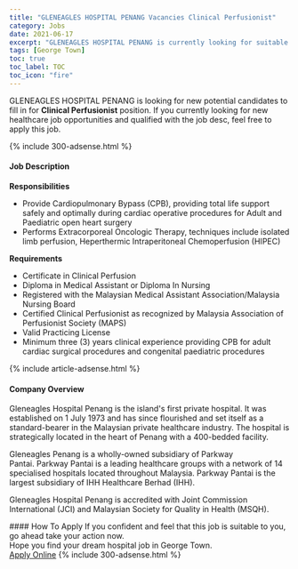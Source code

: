 ```yaml
---
title: "GLENEAGLES HOSPITAL PENANG Vacancies Clinical Perfusionist" 
category: Jobs 
date: 2021-06-17 
excerpt: "GLENEAGLES HOSPITAL PENANG is currently looking for suitable person to fill in the Clinical Perfusionist which positioned at George Town" 
tags: [George Town] 
toc: true 
toc_label: TOC 
toc_icon: "fire" 
--- 
```


<p>GLENEAGLES HOSPITAL PENANG is looking for new potential candidates to fill in for <b>Clinical Perfusionist</b> position. If you currently looking for new healthcare job opportunities and qualified with the job desc, feel free to apply this job.
</p>{% include 300-adsense.html %} 
<div><div><h4>Job Description</h4></div><div><div><span><div><p><strong>Responsibilities</strong></p><ul><li>Provide Cardiopulmonary Bypass (CPB), providing total life support safely and optimally during cardiac operative procedures for Adult and Paediatric open heart surgery</li><li>Performs Extracorporeal Oncologic Therapy, techniques include isolated limb perfusion, Heperthermic Intraperitoneal Chemoperfusion (HIPEC)</li></ul><p><strong>Requirements</strong></p><ul><li>Certificate in Clinical Perfusion</li><li>Diploma in Medical Assistant or Diploma In Nursing</li><li>Registered with the Malaysian Medical Assistant Association/Malaysia Nursing Board</li><li>Certified Clinical Perfusionist as recognized by Malaysia Association of Perfusionist Society (MAPS)</li><li>Valid Practicing License</li><li>Minimum three (3) years clinical experience providing CPB for adult cardiac surgical procedures and congenital paediatric procedures</li></ul></div></span></div></div></div> 
{% include article-adsense.html %} 
<div><div><h4>Company Overview</h4></div><div><div><span><div><p>Gleneagles Hospital Penang is the island's first private hospital.&#160;It was established on 1 July 1973 and has since flourished and set itself as a standard-bearer in the Malaysian private healthcare industry.&#160;The hospital is strategically located in the heart of Penang with a 400-bedded facility.</p><p>Gleneagles Penang is a wholly-owned subsidiary of Parkway Pantai.&#160;Parkway Pantai is a leading healthcare groups with a network of 14 specialised hospitals located throughout Malaysia.&#160;Parkway Pantai is the largest subsidiary of IHH Healthcare Berhad (IHH).</p><p>Gleneagles Hospital Penang is accredited with Joint Commission International (JCI) and Malaysian Society for Quality in Health (MSQH).</p></div></span></div></div></div> 
#### How To Apply 
If you confident and feel that this job is suitable to you, go ahead take your action now. <br/> 
Hope you find your dream hospital job in George Town. <br/> 
<a href="https://www.jobstreet.com.my/en/job/clinical-perfusionist-4592523?jobId=jobstreet-my-job-4592523" class="btn btn--warning" target="_blank" rel="nofollow noopenner">Apply Online</a> 
{% include 300-adsense.html %} 